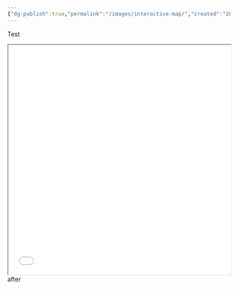 ```yaml
---
{"dg-publish":true,"permalink":"/images/interactive-map/","created":"2025-05-07T10:57:57.540-07:00"}
---
```


Test 
<iframe src="site/notes/Images/Korlornium_map.html" width="100%" height="520px"></iframe>
after
